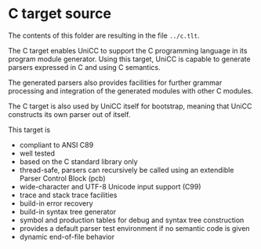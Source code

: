 # C target source

The contents of this folder are resulting in the file ``../c.tlt``.

The C target enables UniCC to support the C programming language in its
program module generator. Using this target, UniCC is capable to generate
parsers expressed in C and using C semantics.

The generated parsers also provides facilities for further grammar processing
and integration of the generated modules with other C modules.

The C target is also used by UniCC itself for bootstrap, meaning that UniCC
constructs its own parser out of itself.

This target is

- compliant to ANSI C89
- well tested
- based on the C standard library only
- thread-safe, parsers can recursively be called using an extendible
  Parser Control Block (pcb)
- wide-character and UTF-8 Unicode input support (C99)
- trace and stack trace facilities
- build-in error recovery
- build-in syntax tree generator
- symbol and production tables for debug and syntax tree construction
- provides a default parser test environment if no semantic code is given
- dynamic end-of-file behavior
